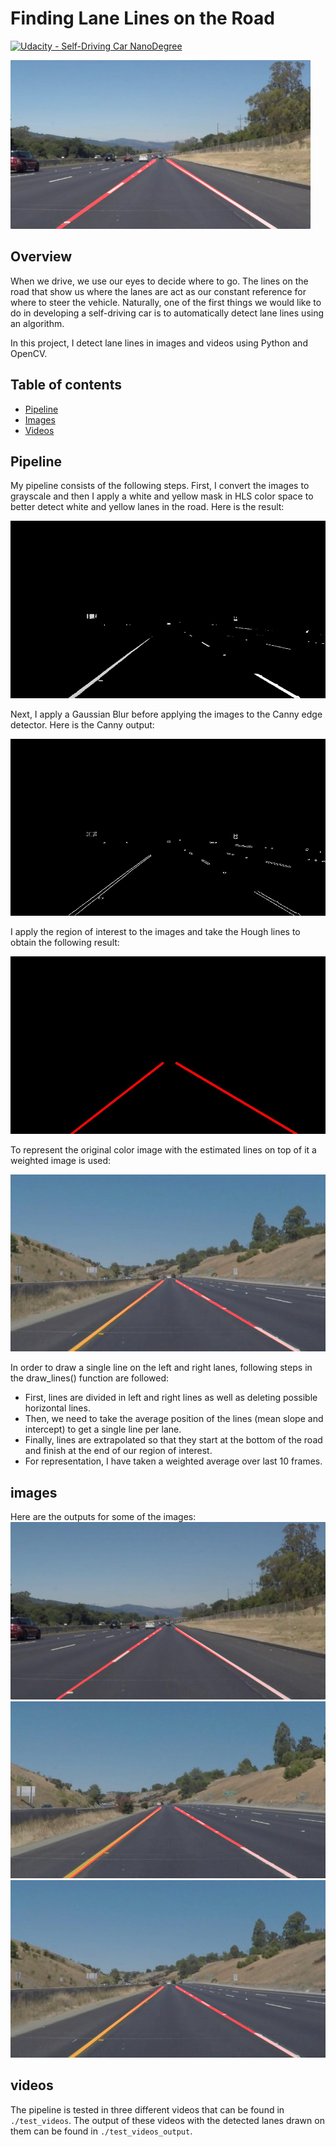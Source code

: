 # **Finding Lane Lines on the Road**
[![Udacity - Self-Driving Car NanoDegree](https://s3.amazonaws.com/udacity-sdc/github/shield-carnd.svg)](http://www.udacity.com/drive)

<img src="examples/laneLines_thirdPass.jpg" width="480" alt="Combined Image" />

[//]: # (Image References)

[image1]: ./readme_images/masked.jpg "Masked_image"
[image2]: ./readme_images/canny.jpg "Canny"
[image3]: ./readme_images/lines.jpg "Hough_lines"
[image4]: ./readme_images/final_image.jpg "Final_image"
[image5]: ./test_images_output/solidWhiteRight.jpg "Output1"
[image6]: ./test_images_output/solidYellowCurve2.jpg "Output2"
[image7]: ./test_images_output/whiteCarLaneSwitch.jpg "Output3"

Overview
---

When we drive, we use our eyes to decide where to go.  The lines on the road that show us where the lanes are act as our constant reference for where to steer the vehicle.  Naturally, one of the first things we would like to do in developing a self-driving car is to automatically detect lane lines using an algorithm.

In this project, I detect lane lines in images and videos using Python and OpenCV.

## Table of contents

* [Pipeline](#pipeline)
* [Images](#images)
* [Videos](#videos)

## Pipeline

My pipeline consists of the following steps. First, I convert the images to grayscale and then I apply a white and yellow mask in HLS color space to better detect white and yellow lanes in the road. Here is the result:

![alt text][image1]

Next, I apply a Gaussian Blur before applying the images to the Canny edge detector. Here is the Canny output:

![alt text][image2]

I apply the region of interest to the images and take the Hough lines to obtain the following result:

![alt text][image3]

To represent the original color image with the estimated lines on top of it a weighted image is used:

![alt text][image4]

In order to draw a single line on the left and right lanes, following steps in the draw_lines() function are followed:
* First, lines are divided in left and right lines as well as deleting possible horizontal lines.
* Then, we need to take the average position of the lines (mean slope and intercept) to get a single line per lane.
* Finally, lines are extrapolated so that they start at the bottom of the road and finish at the end of our region of interest.
* For representation, I have taken a weighted average over last 10 frames.

## images
Here are the outputs for some of the images:
![alt text][image5]                   ![alt text][image6]                   ![alt text][image7]

## videos
The pipeline is tested in three different videos that can be found in `./test_videos`. The output of these videos with the detected lanes drawn on them can be found in `./test_videos_output`.
